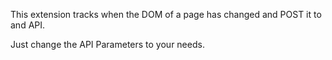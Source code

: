 This extension tracks when the DOM of a page has changed and POST it to and API.

Just change the API Parameters to your needs.
